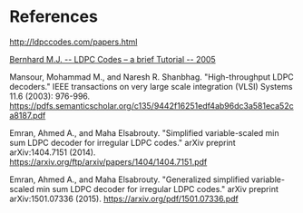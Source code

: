 # References

http://ldpccodes.com/papers.html

[Bernhard M.J. -- LDPC Codes – a brief Tutorial -- 2005](http://www.bernh.net/media/download/papers/ldpc.pdf)

Mansour, Mohammad M., and Naresh R. Shanbhag. "High-throughput LDPC decoders." IEEE transactions on very large scale integration (VLSI) Systems 11.6 (2003): 976-996. https://pdfs.semanticscholar.org/c135/9442f16251edf4ab96dc3a581eca52ca8187.pdf

Emran, Ahmed A., and Maha Elsabrouty. "Simplified variable-scaled min sum LDPC decoder for irregular LDPC codes." arXiv preprint arXiv:1404.7151 (2014). https://arxiv.org/ftp/arxiv/papers/1404/1404.7151.pdf

Emran, Ahmed A., and Maha Elsabrouty. "Generalized simplified variable-scaled min sum LDPC decoder for irregular LDPC codes." arXiv preprint arXiv:1501.07336 (2015). https://arxiv.org/pdf/1501.07336.pdf
